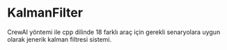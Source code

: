 # KalmanFilter

CrewAI yöntemi ile cpp dilinde 18 farklı araç için gerekli senaryolara uygun olarak jenerik kalman filtresi sistemi.
